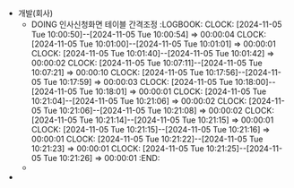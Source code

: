 - 개발(회사)
	- DOING 인사신청화면 테이블 간격조정
	  :LOGBOOK:
	  CLOCK: [2024-11-05 Tue 10:00:50]--[2024-11-05 Tue 10:00:54] =>  00:00:04
	  CLOCK: [2024-11-05 Tue 10:01:00]--[2024-11-05 Tue 10:01:01] =>  00:00:01
	  CLOCK: [2024-11-05 Tue 10:01:40]--[2024-11-05 Tue 10:01:42] =>  00:00:02
	  CLOCK: [2024-11-05 Tue 10:07:11]--[2024-11-05 Tue 10:07:21] =>  00:00:10
	  CLOCK: [2024-11-05 Tue 10:17:56]--[2024-11-05 Tue 10:17:59] =>  00:00:03
	  CLOCK: [2024-11-05 Tue 10:18:00]--[2024-11-05 Tue 10:18:01] =>  00:00:01
	  CLOCK: [2024-11-05 Tue 10:21:04]--[2024-11-05 Tue 10:21:06] =>  00:00:02
	  CLOCK: [2024-11-05 Tue 10:21:06]--[2024-11-05 Tue 10:21:08] =>  00:00:02
	  CLOCK: [2024-11-05 Tue 10:21:14]--[2024-11-05 Tue 10:21:15] =>  00:00:01
	  CLOCK: [2024-11-05 Tue 10:21:15]--[2024-11-05 Tue 10:21:16] =>  00:00:01
	  CLOCK: [2024-11-05 Tue 10:21:22]--[2024-11-05 Tue 10:21:23] =>  00:00:01
	  CLOCK: [2024-11-05 Tue 10:21:25]--[2024-11-05 Tue 10:21:26] =>  00:00:01
	  :END:
	-
-
